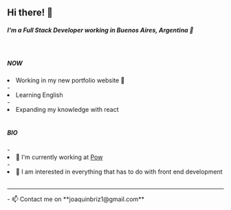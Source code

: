 <h2 >Hi there! 👋</h2>
<h5 >I'm a Full Stack Developer working in Buenos Aires, Argentina 📍</h5>
<br>
<h5>NOW</h5>
<li>Working in my new portfolio website 👀</li>
- <li>Learning English</li>
- <li>Expanding my knowledge with react</li>
<br>
<h5>BIO</h5>
- <li>🏢 I'm currently working at <a href="www.linkedin.com/company/pow-lat">Pow</a></li>
- <li>🌱 I am interested in everything that has to do with front end development</li>
<br>
<hr>
- 📫 Contact me on **joaquinbriz1@gmail.com**
